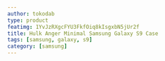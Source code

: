 ```yaml
---
author: tokodab
type: product
featimg: 1YvJzRXgcFYU3FkfOiq8kIsgxbN5jUr2f
title: Hulk Anger Minimal Samsung Galaxy S9 Case
tags: [samsung, galaxy, s9]
category: [samsung]
---
```

